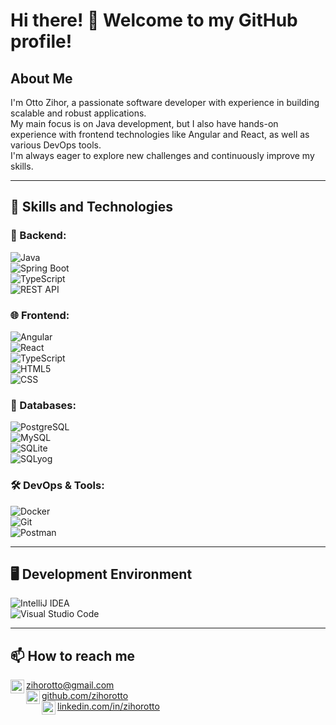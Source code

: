 # Hi there! 👋 Welcome to my GitHub profile!

## About Me

I'm Otto Zihor, a passionate software developer with experience in building scalable and robust applications.  
My main focus is on Java development, but I also have hands-on experience with frontend technologies like Angular and React, as well as various DevOps tools.  
I'm always eager to explore new challenges and continuously improve my skills.

---

## 🚀 Skills and Technologies

### 🧠 Backend:
![Java](https://img.shields.io/badge/Java-ED8B00?style=for-the-badge&logo=java&logoColor=white)  
![Spring Boot](https://img.shields.io/badge/Spring_Boot-6DB33F?style=for-the-badge&logo=spring-boot&logoColor=white)  
![TypeScript](https://img.shields.io/badge/TypeScript-3178C6?style=for-the-badge&logo=typescript&logoColor=white)  
![REST API](https://img.shields.io/badge/REST-02569B?style=for-the-badge&logo=rest&logoColor=white)

### 🌐 Frontend:
![Angular](https://img.shields.io/badge/Angular-DD0031?style=for-the-badge&logo=angular&logoColor=white)  
![React](https://img.shields.io/badge/React-20232A?style=for-the-badge&logo=react&logoColor=61DAFB)  
![TypeScript](https://img.shields.io/badge/TypeScript-3178C6?style=for-the-badge&logo=typescript&logoColor=white)  
![HTML5](https://img.shields.io/badge/HTML5-E34F26?style=for-the-badge&logo=html5&logoColor=white)  
![CSS](https://img.shields.io/badge/CSS-1572B6?style=for-the-badge&logo=css3&logoColor=white)

### 💾 Databases:
![PostgreSQL](https://img.shields.io/badge/PostgreSQL-336791?style=for-the-badge&logo=postgresql&logoColor=white)  
![MySQL](https://img.shields.io/badge/MySQL-4479A1?style=for-the-badge&logo=mysql&logoColor=white)  
![SQLite](https://img.shields.io/badge/SQLite-003B57?style=for-the-badge&logo=sqlite&logoColor=white)  
![SQLyog](https://img.shields.io/badge/SQLyog-0099CC?style=for-the-badge&logo=data&logoColor=white)  

### 🛠️ DevOps & Tools:
![Docker](https://img.shields.io/badge/Docker-2496ED?style=for-the-badge&logo=docker&logoColor=white)  
![Git](https://img.shields.io/badge/Git-F05032?style=for-the-badge&logo=git&logoColor=white)  
![Postman](https://img.shields.io/badge/Postman-FF6C37?style=for-the-badge&logo=postman&logoColor=white)

---

## 🖥️ Development Environment

![IntelliJ IDEA](https://img.shields.io/badge/IntelliJ_IDEA-000000?style=for-the-badge&logo=intellij-idea&logoColor=white)  
![Visual Studio Code](https://img.shields.io/badge/Visual_Studio_Code-007ACC?style=for-the-badge&logo=visual-studio-code&logoColor=white)

---

## 📫 How to reach me

[<img align="left" alt="Otto Zihor | Email" width="22px" src="https://cdn.jsdelivr.net/npm/simple-icons@v3/icons/gmail.svg" />](mailto:zihorotto@gmail.com) zihorotto@gmail.com  
[<img align="left" alt="Otto Zihor | GitHub" width="22px" src="https://raw.githubusercontent.com/peterthehan/peterthehan/25fe7193e0f257bcad641daa7d9af9ff778f2634/assets/github.svg" />](https://github.com/zihorotto) [github.com/zihorotto](https://github.com/zihorotto)  
[<img align="left" alt="Otto Zihor | LinkedIn" width="22px" src="https://raw.githubusercontent.com/peterthehan/peterthehan/25fe7193e0f257bcad641daa7d9af9ff778f2634/assets/linkedin.svg" />](https://www.linkedin.com/in/zihorotto) [linkedin.com/in/zihorotto](https://www.linkedin.com/in/zihorotto)
